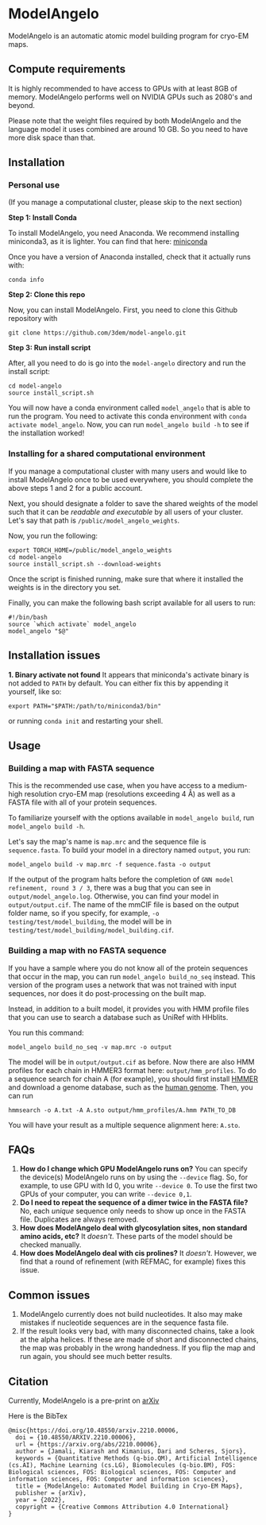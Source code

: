 # ModelAngelo

ModelAngelo is an automatic atomic model building program for cryo-EM maps.

## Compute requirements
It is highly recommended to have access to GPUs with at least 8GB of memory. ModelAngelo performs well on NVIDIA GPUs such as 2080's and beyond.

Please note that the weight files required by both ModelAngelo and the language model it uses combined are around 10 GB. So you need to have more disk space than that.

## Installation
### Personal use

(If you manage a computational cluster, please skip to the next section)

**Step 1: Install Conda**

To install ModelAngelo, you need Anaconda. We recommend installing miniconda3, as it is lighter. You can find that here: [miniconda](https://docs.conda.io/en/latest/miniconda.html)

Once you have a version of Anaconda installed, check that it actually runs with:
```
conda info
```

**Step 2: Clone this repo**

Now, you can install ModelAngelo. First, you need to clone this Github repository with 
```
git clone https://github.com/3dem/model-angelo.git
```

**Step 3: Run install script**

After, all you need to do is go into the `model-angelo` directory and run the install script:
```
cd model-angelo
source install_script.sh
```
You will now have a conda environment called `model_angelo` that is able to run the program. 
You need to activate this conda environment with `conda activate model_angelo`. 
Now, you can run `model_angelo build -h` to see if the installation worked!

### Installing for a shared computational environment
If you manage a computational cluster with many users and would like to install ModelAngelo once to be used everywhere, 
you should complete the above steps 1 and 2 for a public account.

Next, you should designate a folder to save the shared weights of the model such that it can be *readable and executable*
by all users of your cluster. Let's say that path is `/public/model_angelo_weights`.

Now, you run the following:
```
export TORCH_HOME=/public/model_angelo_weights
cd model-angelo
source install_script.sh --download-weights
```
Once the script is finished running, make sure that where it installed the weights is in the directory you set.

Finally, you can make the following bash script available for all users to run:

```
#!/bin/bash
source `which activate` model_angelo
model_angelo "$@"
```

## Installation issues

**1. Binary activate not found**
It appears that miniconda's activate binary is not added to `PATH` by default. You can either fix this by appending it yourself, like so:
```
export PATH="$PATH:/path/to/miniconda3/bin"
```
or running `conda init` and restarting your shell.

## Usage
### Building a map with FASTA sequence
This is the recommended use case, when you have access to a medium-high resolution cryo-EM map (resolutions exceeding 4 Å) as well as a FASTA file with all of your protein sequences.

To familiarize yourself with the options available in `model_angelo build`, run `model_angelo build -h`.

Let's say the map's name is `map.mrc` and the sequence file is `sequence.fasta`. To build your model in a directory named `output`, you run:
```
model_angelo build -v map.mrc -f sequence.fasta -o output
```
If the output of the program halts before the completion of `GNN model refinement, round 3 / 3`, there was a bug that you can see in `output/model_angelo.log`. Otherwise, you can find your model in `output/output.cif`. The name of the mmCIF file is based on the output folder name, so if you specify, for example, `-o testing/test/model_building`, the model will be in `testing/test/model_building/model_building.cif`.

### Building a map with no FASTA sequence
If you have a sample where you do not know all of the protein sequences that occur in the map, you can run `model_angelo build_no_seq` instead.
This version of the program uses a network that was not trained with input sequences, nor does it do post-processing on the built map.

Instead, in addition to a built model, it provides you with HMM profile files that you can use to search a database such as UniRef with HHblits.

You run this command:
```
model_angelo build_no_seq -v map.mrc -o output
```
The model will be in `output/output.cif` as before. Now there are also HMM profiles for each chain in HMMER3 format here: `output/hmm_profiles`.
To do a sequence search for chain A (for example), you should first install [HMMER](https://anaconda.org/bioconda/hmmer) and download a genome database, such as the [human genome](https://ftp.ncbi.nlm.nih.gov/refseq/H_sapiens/annotation/GRCh38_latest/refseq_identifiers/GRCh38_latest_genomic.fna.gz). Then, you can run
```
hmmsearch -o A.txt -A A.sto output/hmm_profiles/A.hmm PATH_TO_DB
```
You will have your result as a multiple sequence alignment here: `A.sto`. 

## FAQs

1. **How do I change which GPU ModelAngelo runs on?** You can specify the device(s) ModelAngelo runs on by using the `--device` flag. So, for example, to use GPU with Id 0, you write `--device 0`. To use the first two GPUs of your computer, you can write `--device 0,1`.
2. **Do I need to repeat the sequence of a dimer twice in the FASTA file?** No, each *unique* sequence only needs to show up once in the FASTA file. Duplicates are always removed.
3. **How does ModelAngelo deal with glycosylation sites, non standard amino acids, etc?** It *doesn't*. These parts of the model should be checked manually.
4. **How does ModelAngelo deal with cis prolines?** It *doesn't*. However, we find that a round of refinement (with REFMAC, for example) fixes this issue.

## Common issues
1. ModelAngelo currently does not build nucleotides. It also may make mistakes if nucleotide sequences are in the sequence fasta file.
2. If the result looks very bad, with many disconnected chains, take a look at the alpha helices. If these are made of short and disconnected chains, the map was probably in the wrong handedness. If you flip the map and run again, you should see much better results.

## Citation

Currently, ModelAngelo is a pre-print on [arXiv](https://arxiv.org/abs/2210.00006)

Here is the BibTex
```
@misc{https://doi.org/10.48550/arxiv.2210.00006,
  doi = {10.48550/ARXIV.2210.00006},
  url = {https://arxiv.org/abs/2210.00006},
  author = {Jamali, Kiarash and Kimanius, Dari and Scheres, Sjors},
  keywords = {Quantitative Methods (q-bio.QM), Artificial Intelligence (cs.AI), Machine Learning (cs.LG), Biomolecules (q-bio.BM), FOS: Biological sciences, FOS: Biological sciences, FOS: Computer and information sciences, FOS: Computer and information sciences},
  title = {ModelAngelo: Automated Model Building in Cryo-EM Maps},
  publisher = {arXiv},
  year = {2022},
  copyright = {Creative Commons Attribution 4.0 International}
}
```
